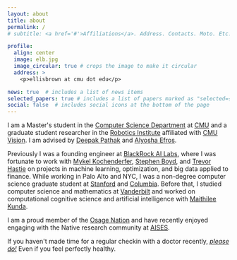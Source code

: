 ```yaml
---
layout: about
title: about
permalink: /
# subtitle: <a href='#'>Affiliations</a>. Address. Contacts. Moto. Etc.

profile:
  align: center
  image: elb.jpg
  image_circular: true # crops the image to make it circular
  address: >
    <p>ellisbrown at cmu dot edu</p>

news: true  # includes a list of news items
selected_papers: true # includes a list of papers marked as "selected={true}"
social: false  # includes social icons at the bottom of the page
---
```


<!-- Write your biography here. Tell the world about yourself. Link to your favorite [subreddit](http://reddit.com). You can put a picture in, too. The code is already in, just name your picture `prof_pic.jpg` and put it in the `img/` folder.

Put your address / P.O. box / other info right below your picture. You can also disable any these elements by editing `profile` property of the YAML header of your `_pages/about.md`. Edit `_bibliography/papers.bib` and Jekyll will render your [publications page](/al-folio/publications/) automatically.

Link to your social media connections, too. This theme is set up to use [Font Awesome icons](http://fortawesome.github.io/Font-Awesome/) and [Academicons](https://jpswalsh.github.io/academicons/), like the ones below. Add your Facebook, Twitter, LinkedIn, Google Scholar, or just disable all of them.
 -->

I am a Master's student in the [Computer Science Department](http://csd.cmu.edu/) at [CMU](https://www.cmu.edu/) and a graduate student researcher in the [Robotics Institute](http://www.ri.cmu.edu/) affiliated with [CMU Vision](https://cmu-vision.github.io/). I am advised by [Deepak Pathak](http://www.cs.cmu.edu/~dpathak/) and [Alyosha Efros](http://www.cs.berkeley.edu/~efros/).

Previously I was a founding engineer at [BlackRock AI Labs](http://www.blackrock.com/corporate/ai), where I was fortunate to work with 
[Mykel Kochenderfer](http://mykel.kochenderfer.com/),
[Stephen Boyd](http://web.stanford.edu/~boyd/),
and [Trevor Hastie](http://web.stanford.edu/~hastie/)
on projects in machine learning, optimization, and big data applied to finance.
While working in Palo Alto and NYC, I was a non-degree computer science graduate student at [Stanford](http://www.stanford.edu/) and [Columbia](http://www.columbia.edu/).
Before that, I studied computer science and mathematics at [Vanderbilt](http://www.vanderbilt.edu/) and worked on computational cognitive science and artificial intelligence with [Maithilee Kunda](http://my.vanderbilt.edu/mkunda/).

<!--  -->

I am a proud member of the [Osage Nation](http://www.osagenation-nsn.gov/) and have recently enjoyed engaging with the Native research community at [AISES](http://conference.aises.org/).

If you haven't made time for a regular checkin with a doctor recently, *[please do!](/blog/2020/make-time-for-the-doctor/)* Even if you feel perfectly healthy.
